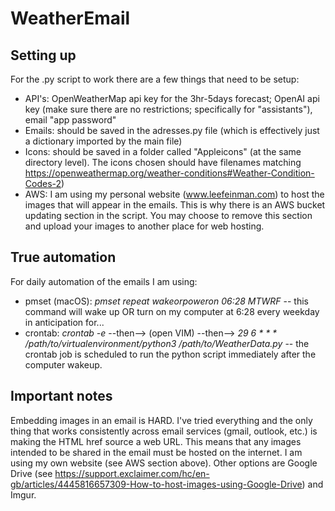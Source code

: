 # WeatherEmail

## Setting up
For the .py script to work there are a few things that need to be setup:
- API's: OpenWeatherMap api key for the 3hr-5days forecast; OpenAI api key (make sure there are no restrictions; specifically for "assistants"), email "app password"
- Emails: should be saved in the adresses.py file (which is effectively just a dictionary imported by the main file)
- Icons: should be saved in a folder called "Appleicons" (at the same directory level). The icons chosen should have filenames matching https://openweathermap.org/weather-conditions#Weather-Condition-Codes-2)
- AWS: I am using my personal website (www.leefeinman.com) to host the images that will appear in the emails. This is why there is an AWS bucket updating section in the script. You may choose to remove this section and upload your images to another place for web hosting.

## True automation
For daily automation of the emails I am using:
- pmset (macOS): _pmset repeat wakeorpoweron 06:28 MTWRF_ -- this command will wake up OR turn on my computer at 6:28 every weekday in anticipation for... 
- crontab: _crontab -e_ --then--> (open VIM) --then--> _29 6 * * * /path/to/virtualenvironment/python3 /path/to/WeatherData.py_ -- the crontab job is scheduled to run the python script immediately after the computer wakeup.

## Important notes
Embedding images in an email is HARD. I've tried everything and the only thing that works consistently across email services (gmail, outlook, etc.) is making the HTML href source a web URL. This means that any images intended to be shared in the email must be hosted on the internet. I am using my own website (see AWS section above). Other options are Google Drive (see https://support.exclaimer.com/hc/en-gb/articles/4445816657309-How-to-host-images-using-Google-Drive) and Imgur.
